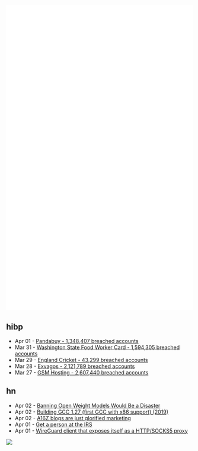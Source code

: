 ![Metrics](https://raw.githubusercontent.com/phixion/phixion/master/metrics.svg)

## hibp

<!--
for https://github.com/phixion/phixion/blob/main/.github/workflows/feeds.yml
-->
<!--START_SECTION:haveibeenpwnd-->
- Apr 01 - [Pandabuy - 1,348,407 breached accounts](https://haveibeenpwned.com/PwnedWebsites#Pandabuy)
- Mar 31 - [Washington State Food Worker Card - 1,594,305 breached accounts](https://haveibeenpwned.com/PwnedWebsites#WashingtonStateFoodWorkerCard)
- Mar 29 - [England Cricket - 43,299 breached accounts](https://haveibeenpwned.com/PwnedWebsites#ECB)
- Mar 28 - [Exvagos - 2,121,789 breached accounts](https://haveibeenpwned.com/PwnedWebsites#Exvagos)
- Mar 27 - [GSM Hosting - 2,607,440 breached accounts](https://haveibeenpwned.com/PwnedWebsites#GSMHosting)
<!--END_SECTION:haveibeenpwnd-->

## hn

<!--
for https://github.com/phixion/phixion/blob/main/.github/workflows/feeds.yml
-->
<!--START_SECTION:hn-->
- Apr 02 - [Banning Open Weight Models Would Be a Disaster](https://rbren.substack.com/p/banning-open-weight-models-would)
- Apr 02 - [Building GCC 1.27 (first GCC with x86 support) (2019)](http://kristerw.blogspot.com/2019/01/building-gcc-127.html)
- Apr 02 - [A16Z blogs are just glorified marketing](https://frankzliu.com/blog/a16z-blogs-are-just-glorified-marketing)
- Apr 01 - [Get a person at the IRS](https://gist.github.com/getaaron/323466af3f489f0e5c55411c930d43a2)
- Apr 01 - [WireGuard client that exposes itself as a HTTP/SOCKS5 proxy](https://github.com/pufferffish/wireproxy)
<!--END_SECTION:hn-->

<!--
for https://yhype.me
-->
![](https://hit.yhype.me/github/profile?user_id=13013670)
